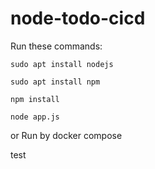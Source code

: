 # node-todo-cicd

Run these commands:


`sudo apt install nodejs`


`sudo apt install npm` 


`npm install`

`node app.js`

or Run by docker compose

test

